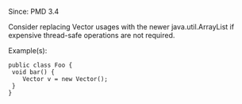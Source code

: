 Since: PMD 3.4

Consider replacing Vector usages with the newer java.util.ArrayList if expensive thread-safe operations are not required.

Example(s):
```
public class Foo {
 void bar() {
    Vector v = new Vector();
 }
}
```
